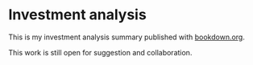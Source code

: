 # Investment analysis


This is my investment analysis summary published with [bookdown.org](https://bookdown.org/).

This work is still open for suggestion and collaboration.

